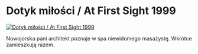 Dotyk miłości / At First Sight 1999 
=============
[![Dotyk miłości / At First Sight 1999 ](http://vidos.pl/images/player.gif)](http://vidos.pl/dotyk-milosci-at-first-sight-1999)

 Nowojorska pani architekt poznaje w spa niewidomego masażystę. Wkrótce zamieszkują razem.
